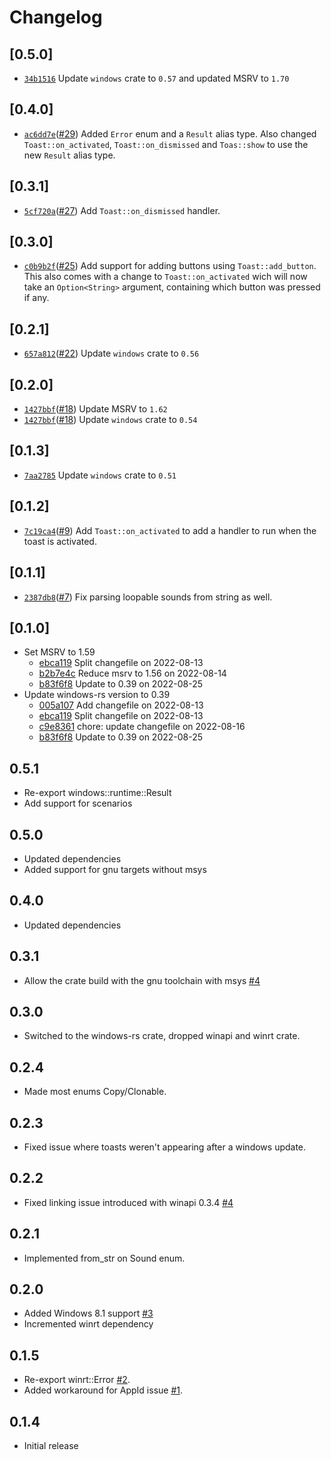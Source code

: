 # Changelog

## \[0.5.0]

-   [`34b1516`](https://github.com/tauri-apps/winrt-notification/commit/34b1516d8ba07e8ab3ceed3181784902979c0886)
    Update `windows` crate to `0.57` and updated MSRV to `1.70`

## \[0.4.0]

-   [`ac6dd7e`](https://github.com/tauri-apps/winrt-notification/commit/ac6dd7e8fe6193722f963e7b08aab0a150134fe8)([#29](https://github.com/tauri-apps/winrt-notification/pull/29))
    Added `Error` enum and a `Result` alias type. Also changed
    `Toast::on_activated`, `Toast::on_dismissed` and `Toas::show` to use the new
    `Result` alias type.

## \[0.3.1]

-   [`5cf720a`](https://github.com/tauri-apps/winrt-notification/commit/5cf720a71ce03f72ba726292096008f3b9aa81a9)([#27](https://github.com/tauri-apps/winrt-notification/pull/27))
    Add `Toast::on_dismissed` handler.

## \[0.3.0]

-   [`c0b9b2f`](https://github.com/tauri-apps/winrt-notification/commit/c0b9b2fc149c0b0cb5846c263f2db709218426ff)([#25](https://github.com/tauri-apps/winrt-notification/pull/25))
    Add support for adding buttons using `Toast::add_button`. This also comes
    with a change to `Toast::on_activated` wich will now take an
    `Option<String>` argument, containing which button was pressed if any.

## \[0.2.1]

-   [`657a812`](https://github.com/tauri-apps/winrt-notification/commit/657a812db80182a1853232fcd87e0fa8483bdc8f)([#22](https://github.com/tauri-apps/winrt-notification/pull/22))
    Update `windows` crate to `0.56`

## \[0.2.0]

-   [`1427bbf`](https://github.com/tauri-apps/winrt-notification/commit/1427bbfadc0152d2d42b25d6385f43ce551e3aeb)([#18](https://github.com/tauri-apps/winrt-notification/pull/18))
    Update MSRV to `1.62`
-   [`1427bbf`](https://github.com/tauri-apps/winrt-notification/commit/1427bbfadc0152d2d42b25d6385f43ce551e3aeb)([#18](https://github.com/tauri-apps/winrt-notification/pull/18))
    Update `windows` crate to `0.54`

## \[0.1.3]

-   [`7aa2785`](https://github.com/tauri-apps/winrt-notification/commit/7aa27850c28470006cf75357d9de5474a0139e50)
    Update `windows` crate to `0.51`

## \[0.1.2]

-   [`7c19ca4`](https://github.com/tauri-apps/winrt-notification/commit/7c19ca45410e5d6575f00137dcdb49a903346b4b)([#9](https://github.com/tauri-apps/winrt-notification/pull/9))
    Add `Toast::on_activated` to add a handler to run when the toast is
    activated.

## \[0.1.1]

-   [`2387db8`](https://github.com/tauri-apps/winrt-notification/commit/2387db87b0620d7cb6341d931c22454058b7b2da)([#7](https://github.com/tauri-apps/winrt-notification/pull/7))
    Fix parsing loopable sounds from string as well.

## \[0.1.0]

-   Set MSRV to 1.59
    -   [ebca119](https://github.com/tauri-apps/winrt-notification/commit/ebca1199adfb913dd3b701693d11b076bf063e9a)
        Split changefile on 2022-08-13
    -   [b2b7e4c](https://github.com/tauri-apps/winrt-notification/commit/b2b7e4cd894bdc3f22057532436499204348ea1a)
        Reduce msrv to 1.56 on 2022-08-14
    -   [b83f6f8](https://github.com/tauri-apps/winrt-notification/commit/b83f6f839e3774d4e229bee44e2f55eb0aa84bfb)
        Update to 0.39 on 2022-08-25
-   Update windows-rs version to 0.39
    -   [005a107](https://github.com/tauri-apps/winrt-notification/commit/005a107d8c747e99aaf54a73f738f732dbc71bc8)
        Add changefile on 2022-08-13
    -   [ebca119](https://github.com/tauri-apps/winrt-notification/commit/ebca1199adfb913dd3b701693d11b076bf063e9a)
        Split changefile on 2022-08-13
    -   [c9e8361](https://github.com/tauri-apps/winrt-notification/commit/c9e8361b5c31bde63e33ce42ee95b5d207860974)
        chore: update changefile on 2022-08-16
    -   [b83f6f8](https://github.com/tauri-apps/winrt-notification/commit/b83f6f839e3774d4e229bee44e2f55eb0aa84bfb)
        Update to 0.39 on 2022-08-25

## 0.5.1

-   Re-export windows::runtime::Result
-   Add support for scenarios

## 0.5.0

-   Updated dependencies
-   Added support for gnu targets without msys

## 0.4.0

-   Updated dependencies

## 0.3.1

-   Allow the crate build with the gnu toolchain with msys [#4][i4]

## 0.3.0

-   Switched to the windows-rs crate, dropped winapi and winrt crate.

## 0.2.4

-   Made most enums Copy/Clonable.

## 0.2.3

-   Fixed issue where toasts weren't appearing after a windows update.

## 0.2.2

-   Fixed linking issue introduced with winapi 0.3.4 [#4][i4]

## 0.2.1

-   Implemented from_str on Sound enum.

## 0.2.0

-   Added Windows 8.1 support [#3][i3]
-   Incremented winrt dependency

## 0.1.5

-   Re-export winrt::Error [#2][i2].
-   Added workaround for AppId issue [#1][i1].

## 0.1.4

-   Initial release

[i1]: https://github.com/allenbenz/winrt-notification/issues/1
[i2]: https://github.com/allenbenz/winrt-notification/issues/2
[i3]: https://github.com/allenbenz/winrt-notification/issues/3
[i4]: https://github.com/allenbenz/winrt-notification/issues/4
